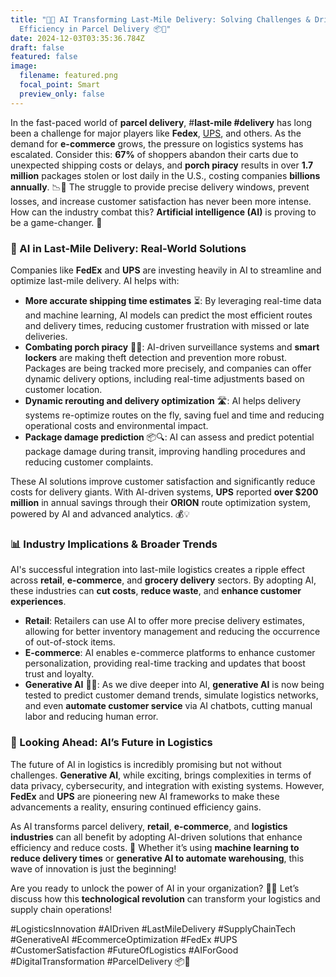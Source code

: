 ```yaml
---
title: "🚚💡 AI Transforming Last-Mile Delivery: Solving Challenges & Driving
  Efficiency in Parcel Delivery 📦🤖"
date: 2024-12-03T03:35:36.784Z
draft: false
featured: false
image:
  filename: featured.png
  focal_point: Smart
  preview_only: false
---
```

<!--StartFragment-->

In the fast-paced world of **parcel delivery**, #**last-mile #delivery** has long been a challenge for major players like **Fedex**, [UPS](https://www.linkedin.com/company/ups/), and others. As the demand for **e-commerce** grows, the pressure on logistics systems has escalated. Consider this: **67%** of shoppers abandon their carts due to unexpected shipping costs or delays, and **porch piracy** results in over **1.7 million** packages stolen or lost daily in the U.S., costing companies **billions annually**. 📉💸 The struggle to provide precise delivery windows, prevent losses, and increase customer satisfaction has never been more intense. How can the industry combat this? **Artificial intelligence (AI)** is proving to be a game-changer. 🚀

### 🚀 AI in Last-Mile Delivery: Real-World Solutions

Companies like **FedEx** and **UPS** are investing heavily in AI to streamline and optimize last-mile delivery. AI helps with:

* **More accurate shipping time estimates** ⏳: By leveraging real-time data and machine learning, AI models can predict the most efficient routes and delivery times, reducing customer frustration with missed or late deliveries.
* **Combating porch piracy** 🚪🛑: AI-driven surveillance systems and **smart lockers** are making theft detection and prevention more robust. Packages are being tracked more precisely, and companies can offer dynamic delivery options, including real-time adjustments based on customer location.
* **Dynamic rerouting and delivery optimization** 🛣️: AI helps delivery systems re-optimize routes on the fly, saving fuel and time and reducing operational costs and environmental impact.
* **Package damage prediction** 📦🔍: AI can assess and predict potential package damage during transit, improving handling procedures and reducing customer complaints.

These AI solutions improve customer satisfaction and significantly reduce costs for delivery giants. With AI-driven systems, **UPS** reported **over $200 million** in annual savings through their **ORION** route optimization system, powered by AI and advanced analytics. 💰💡

### 📊 Industry Implications & Broader Trends

AI's successful integration into last-mile logistics creates a ripple effect across **retail**, **e-commerce**, and **grocery delivery** sectors. By adopting AI, these industries can **cut costs**, **reduce waste**, and **enhance customer experiences**.

* **Retail**: Retailers can use AI to offer more precise delivery estimates, allowing for better inventory management and reducing the occurrence of out-of-stock items.
* **E-commerce**: AI enables e-commerce platforms to enhance customer personalization, providing real-time tracking and updates that boost trust and loyalty.
* **Generative AI** 🔄🤖: As we dive deeper into AI, **generative AI** is now being tested to predict customer demand trends, simulate logistics networks, and even **automate customer service** via AI chatbots, cutting manual labor and reducing human error.

### 🔮 Looking Ahead: AI’s Future in Logistics

The future of AI in logistics is incredibly promising but not without challenges. **Generative AI**, while exciting, brings complexities in terms of data privacy, cybersecurity, and integration with existing systems. However, **FedEx** and **UPS** are pioneering new AI frameworks to make these advancements a reality, ensuring continued efficiency gains.

As AI transforms parcel delivery, **retail**, **e-commerce**, and **logistics industries** can all benefit by adopting AI-driven solutions that enhance efficiency and reduce costs. 🎯 Whether it’s using **machine learning to reduce delivery times** or **generative AI to automate warehousing**, this wave of innovation is just the beginning!

Are you ready to unlock the power of AI in your organization? 🚀🤖 Let’s discuss how this **technological revolution** can transform your logistics and supply chain operations!

\#LogisticsInnovation #AIDriven #LastMileDelivery #SupplyChainTech #GenerativeAI #EcommerceOptimization #FedEx #UPS #CustomerSatisfaction #FutureOfLogistics #AIForGood #DigitalTransformation #ParcelDelivery 📦🔗

<!--EndFragment-->